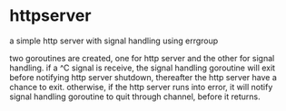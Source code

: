 # httpserver

a simple http server with signal handling using errgroup 

two goroutines are created, one for http server and the other for signal handling. if a ^C signal is receive, the 
signal handling goroutine will exit before notifying http server shutdown, thereafter the http server have a chance to 
exit. otherwise, if the http server runs into error, it will notify signal handling goroutine to quit through channel, 
before it returns.
